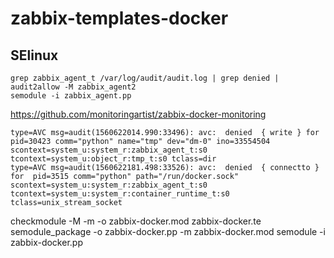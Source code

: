 # zabbix-templates-docker


## SElinux


```
grep zabbix_agent_t /var/log/audit/audit.log | grep denied | audit2allow -M zabbix_agent2
semodule -i zabbix_agent.pp
```
https://github.com/monitoringartist/zabbix-docker-monitoring

```
type=AVC msg=audit(1560622014.990:33496): avc:  denied  { write } for  pid=30423 comm="python" name="tmp" dev="dm-0" ino=33554504 scontext=system_u:system_r:zabbix_agent_t:s0 tcontext=system_u:object_r:tmp_t:s0 tclass=dir
type=AVC msg=audit(1560622181.498:33526): avc:  denied  { connectto } for  pid=3515 comm="python" path="/run/docker.sock" scontext=system_u:system_r:zabbix_agent_t:s0 tcontext=system_u:system_r:container_runtime_t:s0 tclass=unix_stream_socket
```

checkmodule -M -m -o zabbix-docker.mod zabbix-docker.te
semodule_package -o zabbix-docker.pp -m zabbix-docker.mod
semodule -i zabbix-docker.pp
